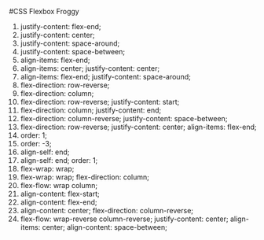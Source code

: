 #CSS Flexbox Froggy

1. justify-content: flex-end;
2. justify-content: center;
3. justify-content: space-around;
4. justify-content: space-between;
5. align-items: flex-end;
6. align-items: center;
   justify-content: center;
7. align-items: flex-end;
   justify-content: space-around;
8. flex-direction: row-reverse;
9. flex-direction: column;
10. flex-direction: row-reverse;
    justify-content: start;
11. flex-direction: column;
    justify-content: end;
12. flex-direction: column-reverse;
    justify-content: space-between;
13. flex-direction: row-reverse;
    justify-content: center;
    align-items: flex-end;
14. order: 1;
15. order: -3;
16. align-self: end;
17. align-self: end;
    order: 1;
18. flex-wrap: wrap;
19. flex-wrap: wrap;
    flex-direction: column;
20. flex-flow: wrap column;
21. align-content: flex-start;
22. align-content: flex-end;
23. align-content: center;
    flex-direction: column-reverse;
24. flex-flow: wrap-reverse column-reverse;
    justify-content: center;
    align-items: center;
    align-content: space-between;
